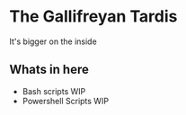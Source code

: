 # The Gallifreyan Tardis
It's bigger on the inside


<!-- ACKNOWLEDGMENTS -->
## Whats in here

* []()Bash scripts WIP
* []()Powershell Scripts WIP

